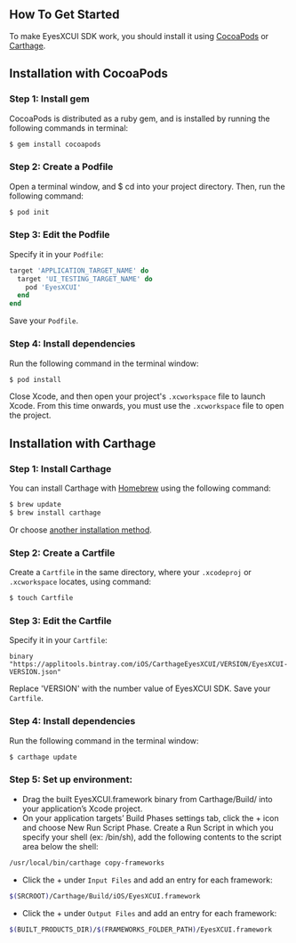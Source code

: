 ## How To Get Started
To make EyesXCUI SDK work, you should install it using [CocoaPods](http://cocoapods.org) or [Carthage](https://github.com/Carthage/Carthage).

## Installation with CocoaPods
### Step 1: Install gem
CocoaPods is distributed as a ruby gem, and is installed by running the following commands in terminal:
```bash
$ gem install cocoapods
```

### Step 2: Create a Podfile
Open a terminal window, and $ cd into your project directory. Then, run the following command:

```bash
$ pod init
```

### Step 3: Edit the Podfile
Specify it in your `Podfile`:

```ruby
target 'APPLICATION_TARGET_NAME' do
  target 'UI_TESTING_TARGET_NAME' do
    pod 'EyesXCUI'
  end
end
```
Save your `Podfile`.

### Step 4: Install dependencies
Run the following command in the terminal window:
```bash
$ pod install
```

Close Xcode, and then open your project's `.xcworkspace` file to launch Xcode.
From this time onwards, you must use the `.xcworkspace` file to open the project.

## Installation with Carthage
### Step 1: Install Carthage
You can install Carthage with [Homebrew](http://brew.sh/) using the following command:
```bash
$ brew update
$ brew install carthage
```

Or choose [another installation method](https://github.com/Carthage/Carthage#installing-carthage).

### Step 2: Create a Cartfile
Create a `Cartfile` in the same directory, where your `.xcodeproj` or `.xcworkspace` locates, using command:
```bash
$ touch Cartfile
```
### Step 3: Edit the Cartfile
Specify it in your `Cartfile`:
```ogdl
binary "https://applitools.bintray.com/iOS/CarthageEyesXCUI/VERSION/EyesXCUI-VERSION.json"
```
Replace 'VERSION' with the number value of EyesXCUI SDK.
Save your `Cartfile`.

### Step 4: Install dependencies
Run the following command in the terminal window:
```bash
$ carthage update
```

### Step 5: Set up environment:
- Drag the built EyesXCUI.framework binary from Carthage/Build/<platform> into your application’s Xcode project.
- On your application targets’ Build Phases settings tab, click the + icon and choose New Run Script Phase. Create a Run Script in which you specify your shell (ex: /bin/sh), add the following contents to the script area below the shell:
```bash
/usr/local/bin/carthage copy-frameworks
```
- Click the + under `Input Files` and add an entry for each framework:
```bash
$(SRCROOT)/Carthage/Build/iOS/EyesXCUI.framework
```
- Click the + under `Output Files` and add an entry for each framework:
```bash
$(BUILT_PRODUCTS_DIR)/$(FRAMEWORKS_FOLDER_PATH)/EyesXCUI.framework
```
